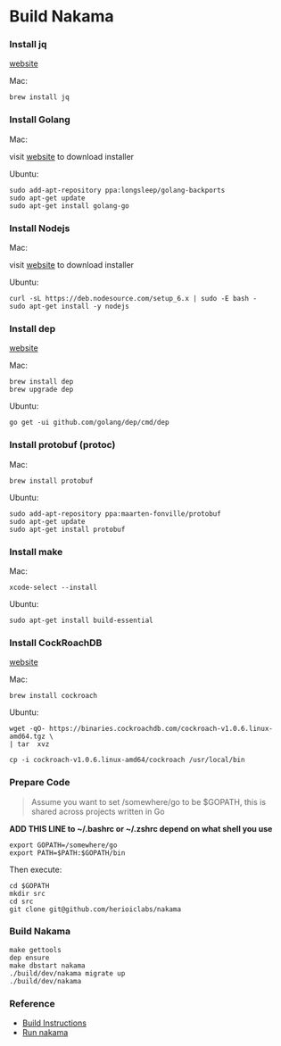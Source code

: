 # Build Nakama

### Install jq

[website](https://stedolan.github.io/jq/download/)

Mac:

```
brew install jq
```

### Install Golang

Mac:

visit [website](https://golang.org/dl/) to download installer

Ubuntu: 

```
sudo add-apt-repository ppa:longsleep/golang-backports
sudo apt-get update
sudo apt-get install golang-go
```

### Install Nodejs

Mac:

visit [website](https://nodejs.org/en/download/) to download installer

Ubuntu: 

```
curl -sL https://deb.nodesource.com/setup_6.x | sudo -E bash -
sudo apt-get install -y nodejs
```

### Install dep

[website](https://github.com/golang/dep)

Mac:

```
brew install dep
brew upgrade dep
```

Ubuntu:

```
go get -ui github.com/golang/dep/cmd/dep
```

### Install protobuf (protoc)

Mac:

```
brew install protobuf
```

Ubuntu: 

```
sudo add-apt-repository ppa:maarten-fonville/protobuf
sudo apt-get update
sudo apt-get install protobuf
```

### Install make

Mac:

```
xcode-select --install
```

Ubuntu:

```
sudo apt-get install build-essential
```

### Install CockRoachDB

[website](https://www.cockroachlabs.com/docs/stable/install-cockroachdb.html)

Mac:

```
brew install cockroach
```

Ubuntu:

```
wget -qO- https://binaries.cockroachdb.com/cockroach-v1.0.6.linux-amd64.tgz \
| tar  xvz

cp -i cockroach-v1.0.6.linux-amd64/cockroach /usr/local/bin
```

### Prepare Code

> Assume you want to set /somewhere/go to be $GOPATH, this is shared across projects written in Go

**ADD THIS LINE to ~/.bashrc or ~/.zshrc depend on what shell you use**

```
export GOPATH=/somewhere/go
export PATH=$PATH:$GOPATH/bin
```


Then execute:

```
cd $GOPATH
mkdir src
cd src
git clone git@github.com/herioiclabs/nakama
```

### Build Nakama

```
make gettools
dep ensure
make dbstart nakama
./build/dev/nakama migrate up
./build/dev/nakama
```

### Reference

* [Build Instructions](https://github.com/heroiclabs/nakama)
* [Run nakama](https://heroiclabs.com/docs/install-docker-quickstart/)
